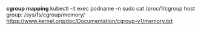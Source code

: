 **cgroup mapping**
kubectl -it exec podname -n <namespace> 
sudo cat /proc/1/cgroup
host group: /sys/fs/cgroup/memory/
https://www.kernel.org/doc/Documentation/cgroup-v1/memory.txt
